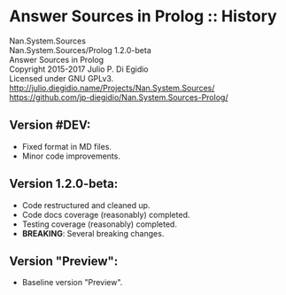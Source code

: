 # Answer Sources in Prolog :: History

Nan.System.Sources  
Nan.System.Sources/Prolog 1.2.0-beta  
Answer Sources in Prolog  
Copyright 2015-2017 Julio P. Di Egidio  
Licensed under GNU GPLv3.  
http://julio.diegidio.name/Projects/Nan.System.Sources/  
https://github.com/jp-diegidio/Nan.System.Sources-Prolog/  

Version #DEV:
-------------
- Fixed format in MD files.
- Minor code improvements.

Version 1.2.0-beta:
-------------------
- Code restructured and cleaned up.
- Code docs coverage (reasonably) completed.
- Testing coverage (reasonably) completed.
- **BREAKING**: Several breaking changes.

Version "Preview":
------------------
- Baseline version "Preview".
